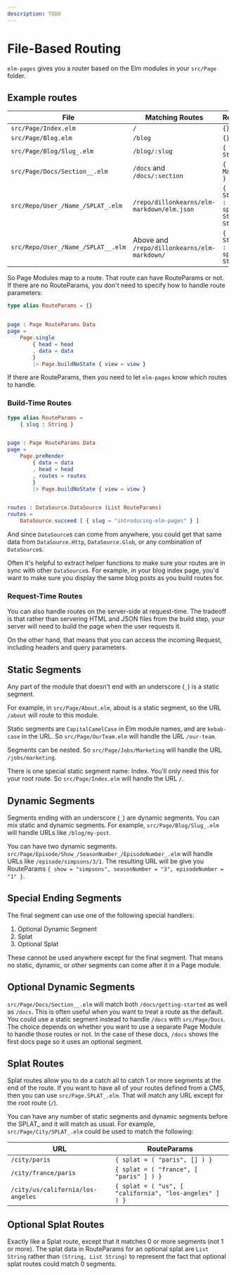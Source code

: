 ```yaml
---
description: TODO
---
```


# File-Based Routing

`elm-pages` gives you a router based on the Elm modules in your `src/Page` folder.

## Example routes

| File                               | Matching Routes                              | RouteParams                                                         |
| ---------------------------------- | -------------------------------------------- | ------------------------------------------------------------------- |
| `src/Page/Index.elm`               | `/`                                          | `{}`                                                                |
| `src/Page/Blog.elm`                | `/blog`                                      | `{}`                                                                |
| `src/Page/Blog/Slug_.elm`          | `/blog/:slug`                                | `{ slug : String }`                                                 |
| `src/Page/Docs/Section__.elm`      | `/docs` and `/docs/:section`                 | `{ section : Maybe String }`                                        |
| `src/Repo/User_/Name_/SPLAT_.elm`  | `/repo/dillonkearns/elm-markdown/elm.json`   | `{ user : String, name : String, splat : ( String, List String ) }` |
| `src/Repo/User_/Name_/SPLAT__.elm` | Above and `/repo/dillonkearns/elm-markdown/` | `{ user : String, name : String, splat : List String }`             |

So Page Modules map to a route. That route can have RouteParams or not. If there are no RouteParams, you don't need to specify how to handle route parameters:

```elm
type alias RouteParams = {}


page : Page RouteParams Data
page =
    Page.single
        { head = head
        , data = data
        }
        |> Page.buildNoState { view = view }
```

If there are RouteParams, then you need to let `elm-pages` know which routes to handle.

### Build-Time Routes

```elm
type alias RouteParams =
    { slug : String }


page : Page RouteParams Data
page =
    Page.preRender
        { data = data
        , head = head
        , routes = routes
        }
        |> Page.buildNoState { view = view }


routes : DataSource.DataSource (List RouteParams)
routes =
    DataSource.succeed [ { slug = "introducing-elm-pages" } ]
```

And since `DataSource`s can come from anywhere, you could get that same data from `DataSource.Http`, `DataSource.Glob`, or any combination of `DataSource`s.

Often it's helpful to extract helper functions to make sure your routes are in sync with other `DataSource`s. For example, in your blog index page, you'd want to make sure
you display the same blog posts as you build routes for.

### Request-Time Routes

You can also handle routes on the server-side at request-time. The tradeoff is that rather than servering HTML and JSON files from the build step, your server will need to
build the page when the user requests it.

On the other hand, that means that you can access the incoming Request, including headers and query parameters.

## Static Segments

Any part of the module that doesn't end with an underscore (`_`) is a static segment.

For example, in `src/Page/About.elm`, about is a static segment, so the URL `/about` will route to this module.

Static segments are `CapitalCamelCase` in Elm module names, and are `kebab-case` in the URL. So `src/Page/OurTeam.elm` will handle the URL `/our-team`.

Segments can be nested. So `src/Page/Jobs/Marketing` will handle the URL `/jobs/marketing`.

There is one special static segment name: Index. You'll only need this for your root route. So `src/Page/Index.elm` will handle the URL `/`.

## Dynamic Segments

Segments ending with an underscore (`_`) are dynamic segments. You can mix static and dynamic segments. For example, `src/Page/Blog/Slug_.elm` will handle URLs like `/blog/my-post`.

You can have two dynamic segments. `src/Page/Episode/Show_/SeasonNumber_/EpisodeNumber_.elm` will handle URLs like `/episode/simpsons/3/1`. The resulting URL will be give you RouteParams `{ show = "simpsons", seasonNumber = "3", episodeNumber = "1" }`.

## Special Ending Segments

The final segment can use one of the following special handlers:

1. Optional Dynamic Segment
2. Splat
3. Optional Splat

These cannot be used anywhere except for the final segment. That means no static, dynamic, or other segments can come after it in a Page module.

## Optional Dynamic Segments

`src/Page/Docs/Section__.elm` will match both `/docs/getting-started` as well as `/docs`. This is often useful when you want to treat a route as the default. You could use a static segment instead to handle `/docs` with `src/Page/Docs`. The choice depends on whether you want to use a separate Page Module to handle those routes or not. In the case of these docs, `/docs` shows the first docs page so it uses an optional segment.

## Splat Routes

Splat routes allow you to do a catch all to catch 1 or more segments at the end of the route. If you want to have all of your routes defined from a CMS, then you can use `src/Page.SPLAT_.elm`. That will match any URL except for the root route (`/`).

You can have any number of static segments and dynamic segments before the SPLAT\_ and it will match as usual. For example, `src/Page/City/SPLAT_.elm` could be used to match the following:

| URL                               | RouteParams                                             |
| --------------------------------- | ------------------------------------------------------- |
| `/city/paris`                     | `{ splat = ( "paris", [] ) }`                           |
| `/city/france/paris`              | `{ splat = ( "france", [ "paris" ] ) }`                 |
| `/city/us/california/los-angeles` | `{ splat = ( "us", [ "california", "los-angeles" ] ) }` |

## Optional Splat Routes

Exactly like a Splat route, except that it matches 0 or more segments (not 1 or more). The splat data in RouteParams for an optional splat are `List String` rather than `(String, List String)` to represent the fact that optional splat routes could match 0 segments.
